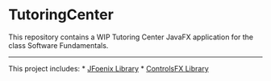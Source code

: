 # TutoringCenter
This repository contains a WIP Tutoring Center JavaFX application for the class Software Fundamentals.
- - - - - - - - - - - - - - - - - - - - - - - - - - - - - - - - - - - - - - - - - - - - - - - - - - - -
This project includes:
          * [JFoenix Library](http://www.jfoenix.com/)
          * [ControlsFX Library](http://fxexperience.com/controlsfx/)
